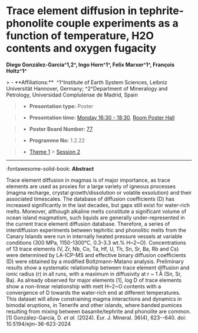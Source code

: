 # Trace element diffusion in tephrite-phonolite couple experiments as a function of temperature, H2O contents and oxygen fugacity

**Diego González-García^1,2^, Ingo Horn^1^, Felix Marxer^1^, François Holtz^1^**

<!-- more -->> - **Affiliations:**  ^1^Institute of Earth System Sciences, Leibniz Universität Hannover, Germany; ^2^Department of Mineralogy and Petrology, Universidad Complutense de Madrid, Spain 

> - **Presentation type:** Poster

> - **Presentation time:** [Monday 16:30 - 18:30](../sessions_comparison.md#__tabbed_1_6), [Room Poster Hall](../maps_venue.md#__tabbed_1_1)

> - **Poster Board Number:** [77](../map_poster_boards.md#monday)

> - **Programme No:** 1.2.22

> - [Theme 1](../theme1.md) > [Session 2](../sessions/session-1-2.md)

--- 

:fontawesome-solid-book: **Abstract**

Trace element diffusion in magmas is of major importance, as trace elements are used as proxies for a large variety of igneous processes (magma recharge, crystal growth/dissolution or volatile exsolution) and their associated timescales. The database of diffusion coefficients (D) has increased significantly in the last decades, but gaps still exist for water-rich melts. Moreover, although alkaline melts constitute a significant volume of ocean island magmatism, such liquids are generally under-represented in the current trace element diffusion database.
Therefore, a series of interdiffusion experiments between tephritic and phonolitic melts from the Canary Islands were run in internally heated pressure vessels at variable conditions (300 MPa, 1150-1300°C, 0.3-3.3 wt.% H~2~O). Concentrations of 13 trace elements (V, Zr, Nb, Co, Ta, Hf, U, Th, Sn, Sr, Ba, Rb and Cs) were determined by LA-ICP-MS and effective binary diffusion coefficients (D) were obtained by a modified Boltzmann-Matano analysis. Preliminary results show a systematic relationship between trace element diffusion and ionic radius (r) in all runs, with a maximum in diffusivity at r ~ 1 Å (Sn, Sr, Ba). As already observed for major elements [1], log D of trace elements show a non-linear relationship with melt H~2~O contents with a convergence of D towards the water-rich end at different temperatures. This dataset will allow constraining magma interactions and dynamics in bimodal eruptions, in Tenerife and other islands, where banded pumices resulting from mixing between basanite/tephrite and phonolite are common.
[1] González-García, D. *et al.* (2024). Eur. J. Mineral. 36(4), 623--640. doi: 10.5194/ejm-36-623-2024

